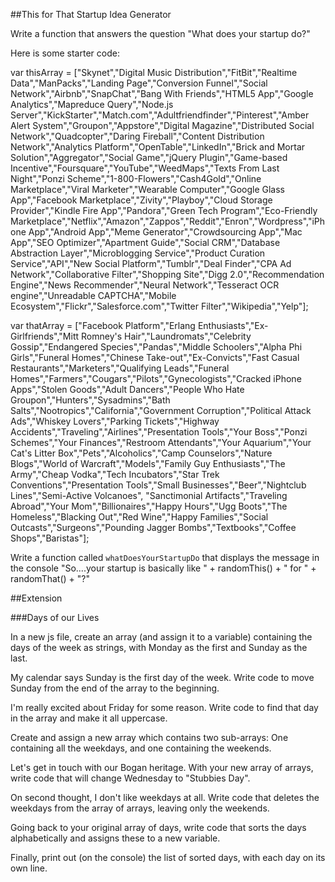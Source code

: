 ##This for That Startup Idea Generator

Write a function that answers the question "What does your startup do?"

Here is some starter code:

var thisArray = ["Skynet","Digital Music Distribution","FitBit","Realtime Data","ManPacks","Landing Page","Conversion Funnel","Social Network","Airbnb","SnapChat","Bang With Friends","HTML5 App","Google Analytics","Mapreduce Query","Node.js Server","KickStarter","Match.com","Adultfriendfinder","Pinterest","Amber Alert System","Groupon","Appstore","Digital Magazine","Distributed Social Network","Quadcopter","Daring Fireball","Content Distribution Network","Analytics Platform","OpenTable","LinkedIn","Brick and Mortar Solution","Aggregator","Social Game","jQuery Plugin","Game-based Incentive","Foursquare","YouTube","WeedMaps","Texts From Last Night","Ponzi Scheme","1-800-Flowers","Cash4Gold","Online Marketplace","Viral Marketer","Wearable Computer","Google Glass App","Facebook Marketplace","Zivity","Playboy","Cloud Storage Provider","Kindle Fire App","Pandora","Green Tech Program","Eco-Friendly Marketplace","Netflix","Amazon","Zappos","Reddit","Enron","Wordpress","iPhone App","Android App","Meme Generator","Crowdsourcing App","Mac App","SEO Optimizer","Apartment Guide","Social CRM","Database Abstraction Layer","Microblogging Service","Product Curation Service","API","New Social Platform","Tumblr","Deal Finder","CPA Ad Network","Collaborative Filter","Shopping Site","Digg 2.0","Recommendation Engine","News Recommender","Neural Network","Tesseract OCR engine","Unreadable CAPTCHA","Mobile Ecosystem","Flickr","Salesforce.com","Twitter Filter","Wikipedia","Yelp"];


var thatArray = ["Facebook Platform","Erlang Enthusiasts","Ex-Girlfriends","Mitt Romney's Hair","Laundromats","Celebrity Gossip","Endangered Species","Pandas","Middle Schoolers","Alpha Phi Girls","Funeral Homes","Chinese Take-out","Ex-Convicts","Fast Casual Restaurants","Marketers","Qualifying Leads","Funeral Homes","Farmers","Cougars","Pilots","Gynecologists","Cracked iPhone Apps","Stolen Goods","Adult Dancers","People Who Hate Groupon","Hunters","Sysadmins","Bath Salts","Nootropics","California","Government Corruption","Political Attack Ads","Whiskey Lovers","Parking Tickets","Highway Accidents","Traveling","Airlines","Presentation Tools","Your Boss","Ponzi Schemes","Your Finances","Restroom Attendants","Your Aquarium","Your Cat's Litter Box","Pets","Alcoholics","Camp Counselors","Nature Blogs","World of Warcraft","Models","Family Guy Enthusiasts","The Army","Cheap Vodka","Tech Incubators","Star Trek Conventions","Presentation Tools","Small Businesses","Beer","Nightclub Lines","Semi-Active Volcanoes", "Sanctimonial Artifacts","Traveling Abroad","Your Mom","Billionaires","Happy Hours","Ugg Boots","The Homeless","Blacking Out","Red Wine","Happy Families","Social Outcasts","Surgeons","Pounding Jagger Bombs","Textbooks","Coffee Shops","Baristas"];


Write a function called ```whatDoesYourStartupDo``` that displays the message in the console "So....your startup is basically like " + randomThis() + " for " + randomThat() + "?"

##Extension 

###Days of our Lives

In a new js file, create an array (and assign it to a variable) containing the days of the week as strings, with Monday as the first and Sunday as the last.

My calendar says Sunday is the first day of the week. Write code to move Sunday from the end of the array to the beginning.

I'm really excited about Friday for some reason. Write code to find that day in the array and make it all uppercase.

Create and assign a new array which contains two sub-arrays: One containing all the weekdays, and one containing the weekends.

Let's get in touch with our Bogan heritage. With your new array of arrays, write code that will change Wednesday to "Stubbies Day".

On second thought, I don't like weekdays at all. Write code that deletes the weekdays from the array of arrays, leaving only the weekends.

Going back to your original array of days, write code that sorts the days alphabetically and assigns these to a new variable.

Finally, print out (on the console) the list of sorted days, with each day on its own line.